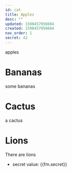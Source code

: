 ```yaml
---
id: cat
title: Apples
desc: ""
updated: 1598457956604
created: 1598457956604
nav_order: 1
secret: 42
---
```


apples

# Bananas

some bananas

# Cactus

a cactus

# Lions

There are lions

- secret value: {{fm.secret}}
